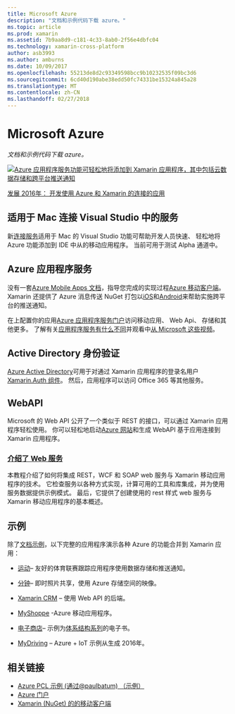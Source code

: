 ```yaml
---
title: Microsoft Azure
description: "文档和示例代码下载 azure。"
ms.topic: article
ms.prod: xamarin
ms.assetid: 7b9aa8d9-c181-4c33-8ab0-2f56e4dbfc04
ms.technology: xamarin-cross-platform
author: asb3993
ms.author: amburns
ms.date: 10/09/2017
ms.openlocfilehash: 55213de8d2c93349598bcc9b10232535f09bc3d6
ms.sourcegitcommit: 6cd40d190abe38edd50fc74331be15324a845a28
ms.translationtype: MT
ms.contentlocale: zh-CN
ms.lasthandoff: 02/27/2018
---
```

# <a name="microsoft-azure"></a>Microsoft Azure

_文档和示例代码下载 azure。_

[ ![](images/evolve-mikej-azure-sml.png "Azure 应用程序服务功能可轻松地将添加到 Xamarin 应用程序，其中包括云数据存储和跨平台推送通知")](https://evolve.xamarin.com/session/56ec886fde91c6253c277bc6)

[发展 2016年： 开发使用 Azure 和 Xamarin 的连接的应用](https://evolve.xamarin.com/session/56ec886fde91c6253c277bc6)

## <a name="connected-services-in-visual-studio-for-mac"></a>适用于 Mac 连接 Visual Studio 中的服务

新[连接服务](connected-services.md)适用于 Mac 的 Visual Studio 功能可帮助开发人员快速、 轻松地将 Azure 功能添加到 IDE 中从的移动应用程序。 当前可用于测试 Alpha 通道中。


## <a name="azure-app-services"></a>Azure 应用程序服务

没有一套[Azure Mobile Apps 文档](~/cross-platform/data-cloud/mobile-apps.md)，指导您完成的实现过程[Azure 移动客户端](https://www.nuget.org/packages/Microsoft.Azure.Mobile.Client/)。
Xamarin 还提供了 Azure 消息传送 NuGet 打包以[iOS](https://www.nuget.org/packages/Xamarin.Azure.NotificationHubs.iOS/)和[Android](https://www.nuget.org/packages/Xamarin.Azure.NotificationHubs.Android/)来帮助实施跨平台的推送通知。

在上配置你的应用[Azure 应用程序服务门户](https://portal.azure.com/)访问移动应用、 Web Api、 存储和其他更多。 了解有关[应用程序服务有什么不同](http://azure.microsoft.com/en-us/updates/whats-new-with-azure-app-service/)并观看中[从 Microsoft 这些视频](http://azure.microsoft.com/en-us/campaigns/azure-march-announcement/)。

## <a name="active-directory-authentication"></a>Active Directory 身份验证

[Azure Active Directory](~/cross-platform/data-cloud/active-directory/index.md)可用于对通过 Xamarin 应用程序的登录名用户[Xamarin.Auth 组件](https://www.nuget.org/packages/Xamarin.Auth/)。
然后，应用程序可以访问 Office 365 等其他服务。

## <a name="webapi"></a>WebAPI

Microsoft 的 Web API 公开了一个类似于 REST 的接口，可以通过 Xamarin 应用程序轻松使用。
你可以轻松地启动[Azure 网站](https://trywebsites.azurewebsites.net/)和生成 WebAPI 基于应用连接到 Xamarin 应用程序。


###  <a name="introduction-to-web-servicescross-platformdata-cloudweb-servicesindexmd"></a>[介绍了 Web 服务](~/cross-platform/data-cloud/web-services/index.md)

本教程介绍了如何将集成 REST，WCF 和 SOAP web 服务与 Xamarin 移动应用程序的技术。 它检查服务以各种方式实现，计算可用的工具和库集成，并为使用服务数据提供示例模式。 最后，它提供了创建使用的 rest 样式 web 服务与 Xamarin 移动应用程序的基本概述。

## <a name="samples"></a>示例

除了[文档示例](https://github.com/xamarin/mobile-samples/tree/master/Azure)，以下完整的应用程序演示各种 Azure 的功能合并到 Xamarin 应用：

- [运动](https://github.com/xamarin/Sport)– 友好的体育联赛跟踪应用程序使用数据存储和推送通知。
- [分钟](https://github.com/pierceboggan/Moments)– 即时照片共享，使用 Azure 存储空间的映像。
- [Xamarin CRM](https://github.com/xamarin/app-crm) – 使用 Web API 的后端。
- [MyShoppe](https://github.com/jamesmontemagno/MyShoppe) -Azure 移动应用程序。

- [电子商店](https://github.com/dotnet-architecture/eShopOnContainers)– 示例为[体系结构系列](https://www.microsoft.com/net/learn/architecture)的电子书。
- [MyDriving](https://azure.microsoft.com/en-us/campaigns/mydriving/) – Azure + IoT 示例从生成 2016年。


## <a name="related-links"></a>相关链接

- [Azure PCL 示例 (通过@paulbatum) （示例）](https://github.com/paulbatum/mobile-services-xamarin-pcl)
- [Azure 门户](http://azure.microsoft.com/)
- [Xamarin (NuGet) 的的移动客户端](https://www.nuget.org/packages/Microsoft.Azure.Mobile.Client/)
